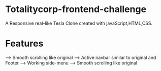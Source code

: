 # Totalitycorp-frontend-challenge
A Responsive real-like Tesla Clone created with javaScript,HTML,CSS.
# Features
--> Smooth scrolling like original
--> Active navbar similar to original and Footer
--> Working side-menu
--> Smooth scrolling like original

